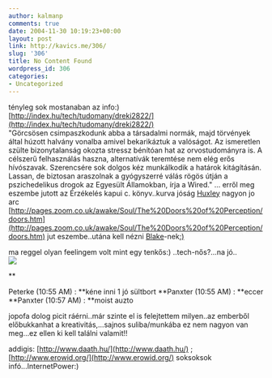 ```yaml
---
author: kalmanp
comments: true
date: 2004-11-30 10:19:23+00:00
layout: post
link: http://kavics.me/306/
slug: '306'
title: No Content Found
wordpress_id: 306
categories:
- Uncategorized
---
```


tényleg sok mostanaban az info:) [http://index.hu/tech/tudomany/dreki2822/](http://index.hu/tech/tudomany/dreki2822/)  
"Görcsösen csimpaszkodunk abba a társadalmi normák, majd törvények által húzott halvány vonalba amivel bekarikáztuk a valóságot. Az ismeretlen szülte bizonytalanság okozta stressz bénítóan hat az orvostudományra is. A célszerű felhasználás haszna, alternatívák teremtése nem elég erős hívószavak. Szerencsére sok dolgos kéz munkálkodik a határok kitágításán. Lassan, de biztosan araszolnak a gyógyszerré válás rögös útján a pszichedelikus drogok az Egyesült Államokban, írja a Wired." ... erről meg eszembe jutott az Érzékelés kapui c. könyv..kurva jóság [Huxley](http://emk.uhu.hu/szerzo.jsp?authorID=16546) nagyon jo arc  
[http://pages.zoom.co.uk/awake/Soul/The%20Doors%20of%20Perception/doors.htm](http://pages.zoom.co.uk/awake/Soul/The%20Doors%20of%20Perception/doors.htm) jut eszembe..utána kell nézni [Blake](http://www.mcd.hu/idezetek/szerzok/blake.html)-nek[:)](http://www.mcd.hu/idezetek/szerzok/blake.html)




ma reggel olyan feelingem volt mint egy tenkős:) ..tech-nős?...na jó..  
![](http://kavics.freeblog.hu/Files/tknős.jpg)

**


Peterke (10:55 AM) : **kéne inni 1 jó sültbort **Panxter (10:55 AM) : **eccer **Panxter (10:57 AM) : **moist auzto




jopofa dolog picit ráérni..már szinte el is felejtettem milyen..az emberből előbukkanhat a kreativitás,...sajnos suliba/munkába ez nem nagyon van meg...ez ellen ki kell találni valamit!!




addigis: [http://www.daath.hu/](http://www.daath.hu/) ; [http://www.erowid.org/](http://www.erowid.org/) soksoksok infó...InternetPower:)
